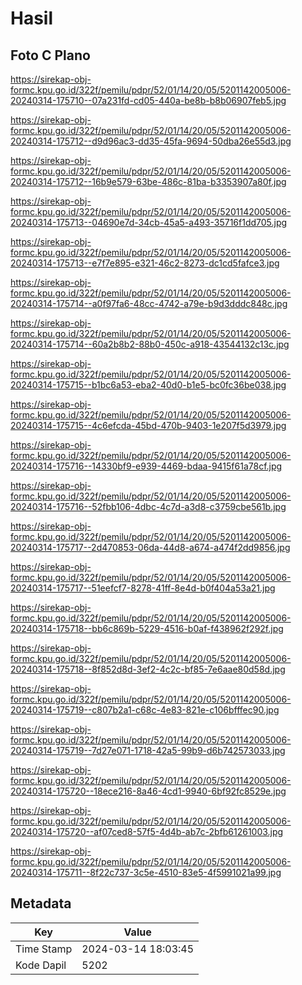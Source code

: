 # Hasil

## Foto C Plano

https://sirekap-obj-formc.kpu.go.id/322f/pemilu/pdpr/52/01/14/20/05/5201142005006-20240314-175710--07a231fd-cd05-440a-be8b-b8b06907feb5.jpg

https://sirekap-obj-formc.kpu.go.id/322f/pemilu/pdpr/52/01/14/20/05/5201142005006-20240314-175712--d9d96ac3-dd35-45fa-9694-50dba26e55d3.jpg

https://sirekap-obj-formc.kpu.go.id/322f/pemilu/pdpr/52/01/14/20/05/5201142005006-20240314-175712--16b9e579-63be-486c-81ba-b3353907a80f.jpg

https://sirekap-obj-formc.kpu.go.id/322f/pemilu/pdpr/52/01/14/20/05/5201142005006-20240314-175713--04690e7d-34cb-45a5-a493-35716f1dd705.jpg

https://sirekap-obj-formc.kpu.go.id/322f/pemilu/pdpr/52/01/14/20/05/5201142005006-20240314-175713--e7f7e895-e321-46c2-8273-dc1cd5fafce3.jpg

https://sirekap-obj-formc.kpu.go.id/322f/pemilu/pdpr/52/01/14/20/05/5201142005006-20240314-175714--a0f97fa6-48cc-4742-a79e-b9d3dddc848c.jpg

https://sirekap-obj-formc.kpu.go.id/322f/pemilu/pdpr/52/01/14/20/05/5201142005006-20240314-175714--60a2b8b2-88b0-450c-a918-43544132c13c.jpg

https://sirekap-obj-formc.kpu.go.id/322f/pemilu/pdpr/52/01/14/20/05/5201142005006-20240314-175715--b1bc6a53-eba2-40d0-b1e5-bc0fc36be038.jpg

https://sirekap-obj-formc.kpu.go.id/322f/pemilu/pdpr/52/01/14/20/05/5201142005006-20240314-175715--4c6efcda-45bd-470b-9403-1e207f5d3979.jpg

https://sirekap-obj-formc.kpu.go.id/322f/pemilu/pdpr/52/01/14/20/05/5201142005006-20240314-175716--14330bf9-e939-4469-bdaa-9415f61a78cf.jpg

https://sirekap-obj-formc.kpu.go.id/322f/pemilu/pdpr/52/01/14/20/05/5201142005006-20240314-175716--52fbb106-4dbc-4c7d-a3d8-c3759cbe561b.jpg

https://sirekap-obj-formc.kpu.go.id/322f/pemilu/pdpr/52/01/14/20/05/5201142005006-20240314-175717--2d470853-06da-44d8-a674-a474f2dd9856.jpg

https://sirekap-obj-formc.kpu.go.id/322f/pemilu/pdpr/52/01/14/20/05/5201142005006-20240314-175717--51eefcf7-8278-41ff-8e4d-b0f404a53a21.jpg

https://sirekap-obj-formc.kpu.go.id/322f/pemilu/pdpr/52/01/14/20/05/5201142005006-20240314-175718--bb6c869b-5229-4516-b0af-f438962f292f.jpg

https://sirekap-obj-formc.kpu.go.id/322f/pemilu/pdpr/52/01/14/20/05/5201142005006-20240314-175718--8f852d8d-3ef2-4c2c-bf85-7e6aae80d58d.jpg

https://sirekap-obj-formc.kpu.go.id/322f/pemilu/pdpr/52/01/14/20/05/5201142005006-20240314-175719--c807b2a1-c68c-4e83-821e-c106bfffec90.jpg

https://sirekap-obj-formc.kpu.go.id/322f/pemilu/pdpr/52/01/14/20/05/5201142005006-20240314-175719--7d27e071-1718-42a5-99b9-d6b742573033.jpg

https://sirekap-obj-formc.kpu.go.id/322f/pemilu/pdpr/52/01/14/20/05/5201142005006-20240314-175720--18ece216-8a46-4cd1-9940-6bf92fc8529e.jpg

https://sirekap-obj-formc.kpu.go.id/322f/pemilu/pdpr/52/01/14/20/05/5201142005006-20240314-175720--af07ced8-57f5-4d4b-ab7c-2bfb61261003.jpg

https://sirekap-obj-formc.kpu.go.id/322f/pemilu/pdpr/52/01/14/20/05/5201142005006-20240314-175711--8f22c737-3c5e-4510-83e5-4f5991021a99.jpg


## Metadata

| Key        | Value               |
| ---------- | ------------------- |
| Time Stamp | 2024-03-14 18:03:45 |
| Kode Dapil | 5202                |



